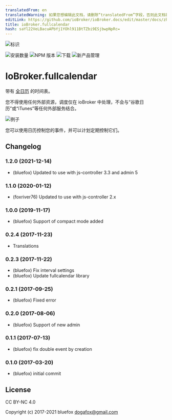 ```yaml
---
translatedFrom: en
translatedWarning: 如果您想编辑此文档，请删除“translatedFrom”字段，否则此文档将再次自动翻译
editLink: https://github.com/ioBroker/ioBroker.docs/edit/master/docs/zh-cn/adapterref/iobroker.fullcalendar/README.md
title: ioBroker.fullcalendar
hash: saYl22VeLBacuAPbYj1YOhl911BtTZbi9ESjbwpNpRc=
---
```

![标识](../../../en/adapterref/iobroker.fullcalendar/admin/fullcalendar.png)

![安装数量](http://iobroker.live/badges/fullcalendar-stable.svg)
![NPM 版本](http://img.shields.io/npm/v/iobroker.fullcalendar.svg)
![下载](https://img.shields.io/npm/dm/iobroker.fullcalendar.svg)
![新产品管理](https://nodei.co/npm/iobroker.fullcalendar.png?downloads=true)

# IoBroker.fullcalendar
带有 [全日历](https://fullcalendar.io) 的时间表。

您不得使用任何外部资源，调度仅在 ioBroker 中处理，不会与“谷歌日历”或“iTunes”等任何外部服务结合。

![例子](../../../en/adapterref/iobroker.fullcalendar/img/example.png)

您可以使用日历控制您的事件，并可以计划定期控制它们。

<!-- 下一版本的占位符（在行首）：

### __工作正在进行中__ -->

## Changelog
### 1.2.0 (2021-12-14)
* (bluefox) Updated to use with js-controller 3.3 and admin 5

### 1.1.0 (2020-01-12)
* (foxriver76) Updated to use with js-controller 2.x

### 1.0.0 (2019-11-17)
* (bluefox) Support of compact mode added

### 0.2.4 (2017-11-23)
* Translations

### 0.2.3 (2017-11-22)
* (bluefox) Fix interval settings
* (bluefox) Update fullcalendar library

### 0.2.1 (2017-09-25)
* (bluefox) Fixed error

### 0.2.0 (2017-08-06)
* (bluefox) Support of new admin

### 0.1.1 (2017-07-13)
* (bluefox) fix double event by creation

### 0.1.0 (2017-03-20)
* (bluefox) initial commit

## License
CC BY-NC 4.0

Copyright (c) 2017-2021 bluefox <dogafox@gmail.com>